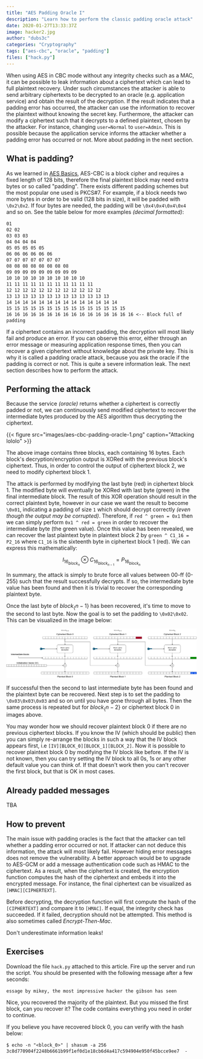 ```yaml
---
title: "AES Padding Oracle I"
description: "Learn how to perform the classic padding oracle attack"
date: 2020-01-27T13:33:37Z
image: hacker2.jpg
author: "dubs3c"
categories: "Cryptography"
tags: ["aes-cbc", "oracle", "padding"]
files: ["hack.py"]
---
```


When using AES in CBC mode without any integrity checks such as a MAC, it can be possible to leak information about a ciphertext which can lead to full plaintext recovery. Under such circumstances the attacker is able to send arbitrary ciphertexts to be decrypted to an oracle (e.g. application service) and obtain the result of the decryption. If the result indicates that a padding error has occurred, the attacker can use the information to recover the plaintext without knowing the secret key. Furthermore, the attacker can modify a ciphertext such that it decrypts to a defined plaintext, chosen by the attacker. For instance, changing `user=Normal` to `user=Admin`. This is possible because the application service informs the attacker whether a padding error has occurred or not. More about padding in the next section.


## What is padding?
As we learned in [AES Basics](/cryptography/aes_bascis), AES-CBC is a block cipher and requires a fixed length of 128 bits, therefore the final plaintext block may need extra bytes or so called "padding". There exists different padding schemes but the most popular one used is PKCS#7. For example, if a block needs two more bytes in order to be valid (128 bits in size), it will be padded with `\0x2\0x2`. If four bytes are needed, the padding will be `\0x4\0x4\0x4\0x4` and so on. See the table below for more examples *(decimal formatted)*:

```
01
02 02
03 03 03
04 04 04 04
05 05 05 05 05
06 06 06 06 06 06
07 07 07 07 07 07 07
08 08 08 08 08 08 08 08
09 09 09 09 09 09 09 09 09
10 10 10 10 10 10 10 10 10 10
11 11 11 11 11 11 11 11 11 11 11
12 12 12 12 12 12 12 12 12 12 12 12
13 13 13 13 13 13 13 13 13 13 13 13 13
14 14 14 14 14 14 14 14 14 14 14 14 14 14
15 15 15 15 15 15 15 15 15 15 15 15 15 15 15
16 16 16 16 16 16 16 16 16 16 16 16 16 16 16 16 <-- Block full of padding
```

If a ciphertext contains an incorrect padding, the decryption will most likely fail and produce an error. If you can observe this error, either through an error message or measuring application response times, then you can recover a given ciphertext without knowledge about the private key. This is why it is called a padding oracle attack, because you ask the oracle if the padding is correct or not. This is quite a severe information leak. The next section describes how to perform the attack.

## Performing the attack

Because the service *(oracle)* returns whether a ciphertext is correctly padded or not, we can continuously send modified ciphertext to recover the intermediate bytes produced by the AES algorithm thus decrypting the ciphertext.

{{< figure src="images/aes-cbc-padding-oracle-1.png" caption="Attacking lololo" >}}

The above image contains three blocks, each containing 16 bytes. Each block's decryption/encryption output is XORed with the previous block's ciphertext. Thus, in order to control the output of ciphertext block 2, we need to modify ciphertext block 1.

The attack is performed by modifying the last byte (red) in ciphertext block 1. The modified byte will eventually be XORed with last byte (green) in the final intermediate block. The result of this XOR operation should result in the correct plaintext byte, however in our case we want the result to become `\0x01`, indicating a padding of size `1` which should decrypt correctly *(even though the output may be corrupted)*. Therefore, if `red ^ green = 0x1` then we can simply perform `0x1 ^ red = green` in order to recover the intermediate byte (the green value). Once this value has been revealed, we can recover the last plaintext byte in plaintext block 2 by `green ^ C1_16 = P2_16` where `C1_16` is the sixteenth byte in ciphertext block 1 (red). We can express this mathematically:


$$ I_{16_{block_{n}}} \otimes C_{16_{block_{n-1}}} = P_{16_{block_{n}}}$$

In summary, the attack is simply to brute force all values between 00-ff (0-255) such that the result successfully decrypts. If so, the intermediate byte value has been found and then it is trivial to recover the corresponding plaintext byte.

Once the last byte of $block_\{n-1\}$ has been recovered, it's time to move to the second to last byte. Now the goal is to set the padding to `\0x02\0x02`. This can be visualized in the image below:

![images/aes-cbc-padding-oracle-1.png](images/aes-cbc-padding-oracle-2.png)

If successful then the second to last intermediate byte has been found and the plaintext byte can be recovered. Next step is to set the padding to `\0x03\0x03\0x03` and so on until you have gone through all bytes. Then the same process is repeated but for $block_\{n-2\}$ or ciphertext block 0 in images above.

You may wonder how we should recover plaintext block 0 if there are no previous ciphertext blocks. If you know the IV (which should be public) then you can simply re-arrange the blocks in such a way that the IV block appears first, i.e `[IV][BLOCK_0][BLOCK_1][BLOCK_2]`. Now it is possible to recover plaintext block 0 by modifying the IV block like before. If the IV is not known, then you can try setting the IV block to all 0s, 1s or any other default value you can think of. If that doesn't work then you can't recover the first block, but that is OK in most cases. 

## Already padded messages

TBA

## How to prevent

The main issue with padding oracles is the fact that the attacker can tell whether a padding error occurred or not. If attacker can not deduce this information, the attack will most likely fail. However hiding error messages does not remove the vulnerability. A better approach would be to upgrade to AES-GCM or add a message authentication code such as HMAC to the ciphertext. As a result, when the ciphertext is created, the encryption function computes the hash of the ciphertext and embeds it into the encrypted message. For instance, the final ciphertext can be visualized as `[HMAC][CIPHERTEXT]`.

Before decrypting, the decryption function will first compute the hash of the `[CIPHERTEXT]` and compare it to `[HMAC]`. If equal, the integrity check has succeeded. If it failed, decryption should not be attempted. This method is also sometimes called *Encrypt-Then-Mac*.

Don't underestimate information leaks!

## Exercises

Download the file `hack.py` attached to this article. Fire up the server and run the script. You should be presented with the following message after a few seconds:

```
essage by mikey, the most impressive hacker the gibson has seen
```

Nice, you recovered the majority of the plaintext. But you missed the first block, can you recover it? The code contains everything you need in order to continue.

If you believe you have recovered block 0, you can verify with the hash below:

```
$ echo -n "<block_0>" | shasum -a 256
3c8d770904f2248b6661b99f1ef0d1e18cb6d4a417c594904e950f45bcce9ee7  -
```